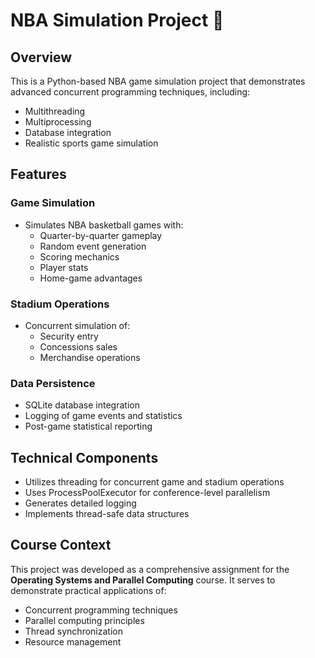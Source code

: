 # NBA Simulation Project 🏀

## Overview
This is a Python-based NBA game simulation project that demonstrates advanced concurrent programming techniques, including:

- Multithreading
- Multiprocessing
- Database integration
- Realistic sports game simulation

## Features
### Game Simulation

- Simulates NBA basketball games with:
  - Quarter-by-quarter gameplay
  - Random event generation
  - Scoring mechanics
  - Player stats
  - Home-game advantages


### Stadium Operations

- Concurrent simulation of:
  - Security entry
  - Concessions sales
  - Merchandise operations


### Data Persistence

- SQLite database integration
- Logging of game events and statistics
- Post-game statistical reporting

## Technical Components

- Utilizes threading for concurrent game and stadium operations
- Uses ProcessPoolExecutor for conference-level parallelism
- Generates detailed logging
- Implements thread-safe data structures


## Course Context
This project was developed as a comprehensive assignment for the **Operating Systems and Parallel Computing** course. It serves to demonstrate practical applications of:

- Concurrent programming techniques
- Parallel computing principles
- Thread synchronization
- Resource management
